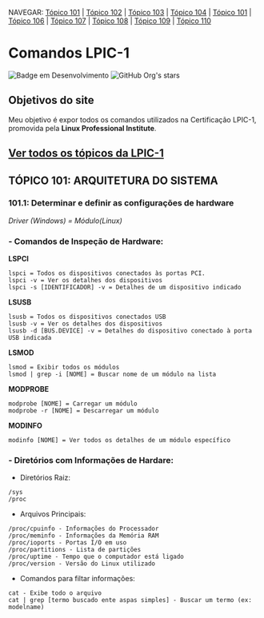 NAVEGAR: [Tópico 101](#101) | [Tópico 102](#102) | [Tópico 103](#103) | [Tópico 104](#104) | [Tópico 101](#105) | [Tópico 106](#106) | [Tópico 107](#107) | [Tópico 108](#108) | [Tópico 109](#109) | [Tópico 110](#110) 

# Comandos LPIC-1

![Badge em Desenvolvimento](http://img.shields.io/static/v1?label=STATUS&message=EM%20DESENVOLVIMENTO&color=ORANGE&style=for-the-badge) ![GitHub Org's stars](https://img.shields.io/github/stars/camurcadolinux?style=social)

## Objetivos do site

Meu objetivo é expor todos os comandos utilizados na Certificação LPIC-1, promovida pela **Linux Professional Institute**.

## [Ver todos os tópicos da LPIC-1](TOPICOS.md)

## TÓPICO 101: ARQUITETURA DO SISTEMA<a name="101"></a>

### 101.1: Determinar e definir as configurações de hardware

_Driver (Windows) = Módulo(Linux)_

### - Comandos de Inspeção de Hardware:

**LSPCI**
```
lspci = Todos os dispositivos conectados às portas PCI.
lspci -v = Ver os detalhes dos dispositivos
lspci -s [IDENTIFICADOR] -v = Detalhes de um dispositivo indicado
```

**LSUSB**
```
lsusb = Todos os dispositivos conectados USB
lsusb -v = Ver os detalhes dos dispositivos
lsusb -d [BUS.DEVICE] -v = Detalhes do dispositivo conectado à porta USB indicada
```

**LSMOD**
```
lsmod = Exibir todos os módulos
lsmod | grep -i [NOME] = Buscar nome de um módulo na lista
```

**MODPROBE**
```
modprobe [NOME] = Carregar um módulo
modprobe -r [NOME] = Descarregar um módulo
```

**MODINFO**
```
modinfo [NOME] = Ver todos os detalhes de um módulo específico
```

### - Diretórios com Informações de Hardare:

- Diretórios Raiz:

```
/sys
/proc
```

- Arquivos Principais:

```
/proc/cpuinfo - Informações do Processador
/proc/meminfo - Informações da Memória RAM
/proc/ioports - Portas I/O em uso
/proc/partitions - Lista de partições
/proc/uptime - Tempo que o computador está ligado
/proc/version - Versão do Linux utilizado
```

- Comandos para filtar informações:

```
cat - Exibe todo o arquivo
cat | grep [termo buscado ente aspas simples] - Buscar um termo (ex:  modelname)
```
